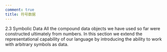 ```yaml
---
comment: true
title: 符号数据
---
```


2.3  Symbolic Data
All the compound data objects we have used so far were constructed ultimately from numbers. In this section we extend the representational capability of our language by introducing the ability to work with arbitrary symbols as data.